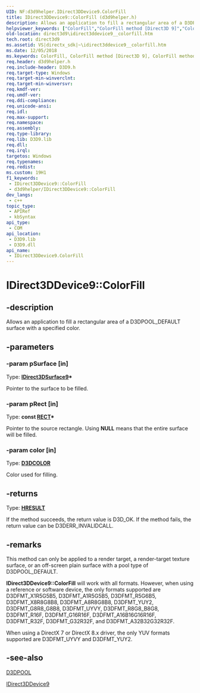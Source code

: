 ```yaml
---
UID: NF:d3d9helper.IDirect3DDevice9.ColorFill
title: IDirect3DDevice9::ColorFill (d3d9helper.h)
description: Allows an application to fill a rectangular area of a D3DPOOL_DEFAULT surface with a specified color.
helpviewer_keywords: ["ColorFill","ColorFill method [Direct3D 9]","ColorFill method [Direct3D 9]","IDirect3DDevice9 interface","IDirect3DDevice9 interface [Direct3D 9]","ColorFill method","IDirect3DDevice9.ColorFill","IDirect3DDevice9::ColorFill","b637fa24-0e80-8d43-dece-17fb81ac14e4","d3d9helper/IDirect3DDevice9::ColorFill","direct3d9.idirect3ddevice9__colorfill"]
old-location: direct3d9\idirect3ddevice9__colorfill.htm
tech.root: direct3d9
ms.assetid: VS|directx_sdk|~\idirect3ddevice9__colorfill.htm
ms.date: 12/05/2018
ms.keywords: ColorFill, ColorFill method [Direct3D 9], ColorFill method [Direct3D 9],IDirect3DDevice9 interface, IDirect3DDevice9 interface [Direct3D 9],ColorFill method, IDirect3DDevice9.ColorFill, IDirect3DDevice9::ColorFill, b637fa24-0e80-8d43-dece-17fb81ac14e4, d3d9helper/IDirect3DDevice9::ColorFill, direct3d9.idirect3ddevice9__colorfill
req.header: d3d9helper.h
req.include-header: D3D9.h
req.target-type: Windows
req.target-min-winverclnt: 
req.target-min-winversvr: 
req.kmdf-ver: 
req.umdf-ver: 
req.ddi-compliance: 
req.unicode-ansi: 
req.idl: 
req.max-support: 
req.namespace: 
req.assembly: 
req.type-library: 
req.lib: D3D9.lib
req.dll: 
req.irql: 
targetos: Windows
req.typenames: 
req.redist: 
ms.custom: 19H1
f1_keywords:
 - IDirect3DDevice9::ColorFill
 - d3d9helper/IDirect3DDevice9::ColorFill
dev_langs:
 - c++
topic_type:
 - APIRef
 - kbSyntax
api_type:
 - COM
api_location:
 - D3D9.lib
 - D3D9.dll
api_name:
 - IDirect3DDevice9.ColorFill
---
```


# IDirect3DDevice9::ColorFill


## -description

Allows an application to fill a rectangular area of a D3DPOOL_DEFAULT surface with a specified color.

## -parameters

### -param pSurface [in]

Type: <b><a href="https://docs.microsoft.com/windows/desktop/api/d3d9helper/nn-d3d9helper-idirect3dsurface9">IDirect3DSurface9</a>*</b>

Pointer to the surface to be filled.

### -param pRect [in]

Type: <b>const <a href="/windows/desktop/api/windef/ns-windef-rect">RECT</a>*</b>

Pointer to the source rectangle. Using <b>NULL</b> means that the entire surface will be filled.

### -param color [in]

Type: <b><a href="https://docs.microsoft.com/windows/desktop/direct3d9/d3dcolor">D3DCOLOR</a></b>

Color used for filling.

## -returns

Type: <b><a href="/windows/win32/com/structure-of-com-error-codes">HRESULT</a></b>

If the method succeeds, the return value is D3D_OK. If the method fails, the return value can be
     D3DERR_INVALIDCALL.

## -remarks

This method can only be applied to a render target, a render-target texture surface, or an off-screen plain surface with a pool type of D3DPOOL_DEFAULT.

<b>IDirect3DDevice9::ColorFill</b> will work with all formats. However, when using a reference or software device, the only formats supported are D3DFMT_X1R5G5B5, D3DFMT_A1R5G5B5, D3DFMT_R5G6B5, D3DFMT_X8R8G8B8, D3DFMT_A8R8G8B8, D3DFMT_YUY2, D3DFMT_G8R8_G8B8, D3DFMT_UYVY, D3DFMT_R8G8_B8G8, D3DFMT_R16F, D3DFMT_G16R16F, D3DFMT_A16B16G16R16F, D3DFMT_R32F, D3DFMT_G32R32F, and D3DFMT_A32B32G32R32F.

When using a DirectX 7 or DirectX 8.x driver, the only YUV formats supported are D3DFMT_UYVY and D3DFMT_YUY2.

## -see-also

<a href="https://docs.microsoft.com/windows/desktop/direct3d9/d3dpool">D3DPOOL</a>



<a href="https://docs.microsoft.com/windows/desktop/api/d3d9helper/nn-d3d9helper-idirect3ddevice9">IDirect3DDevice9</a>

